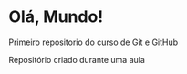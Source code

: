 # Olá, Mundo!
 Primeiro repositorio do curso  de Git e GitHub

 Repositório criado durante uma aula
